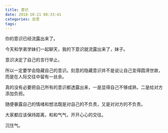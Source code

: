 ```yaml
---
title: 意识
date: 2018-10-21 08:33:41
categories: 反思
tags:
---
```


你的意识已经流露出来了。

今天和学弟学妹们一起聊天，我的下意识就流露出来了，妹子。

意识决定了自己的言行举止。

所以一定要学会隐藏自己的意识。刻意的隐藏意识并不是说让自己变得圆滑世故，而是在人际交往中留有一丝余。

真的没有必要把自己所有的意识都透露出来，一是显得自己不够成熟，二是给对方添加负担。

随便暴露自己的情绪和想法既是对自己的不负责，又是对对方的不负责。

大家都应该保持距离，和和气气，开开心心的交往。

沉住气。
